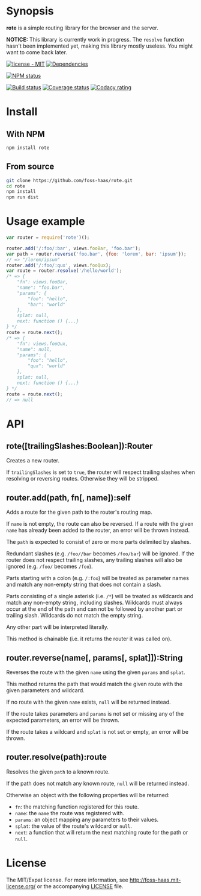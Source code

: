 # Synopsis

**rote** is a simple routing library for the browser and the server.

**NOTICE:** This library is currently work in progress. The `resolve` function hasn't been implemented yet, making this library mostly useless. You might want to come back later.

[![license - MIT](https://img.shields.io/npm/l/rote.svg)](http://foss-haas.mit-license.org) [![Dependencies](https://img.shields.io/david/foss-haas/rote.svg)](https://david-dm.org/foss-haas/rote)

[![NPM status](https://nodei.co/npm/rote.png?compact=true)](https://www.npmjs.com/package/rote)

[![Build status](https://img.shields.io/travis/foss-haas/rote.svg)](https://travis-ci.org/foss-haas/rote) [![Coverage status](https://img.shields.io/coveralls/foss-haas/rote.svg)](https://coveralls.io/r/foss-haas/rote?branch=master) [![Codacy rating](https://img.shields.io/codacy/235d77e8bfe041c8b1bb63e1c1b50d65.svg)](https://www.codacy.com/public/me_4/rote)

# Install

## With NPM

```sh
npm install rote
```

## From source

```sh
git clone https://github.com/foss-haas/rote.git
cd rote
npm install
npm run dist
```

# Usage example

```js
var router = require('rote')();

router.add('/:foo/:bar', views.fooBar, 'foo.bar');
var path = router.reverse('foo.bar', {foo: 'lorem', bar: 'ipsum'});
// => "/lorem/ipsum"
router.add('/:foo/:qux', views.fooQux);
var route = router.resolve('/hello/world');
/* => {
    "fn": views.fooBar,
    "name": "foo.bar",
    "params": {
        "foo": "hello",
        "bar": "world"
    },
    splat: null,
    next: function () {...}
} */
route = route.next();
/* => {
    "fn": views.fooQux,
    "name": null,
    "params": {
        "foo": "hello",
        "qux": "world"
    },
    splat: null,
    next: function () {...}
} */
route = route.next();
// => null
```

# API

## rote([trailingSlashes:Boolean]):Router

Creates a new router.

If `trailingSlashes` is set to `true`, the router will respect trailing slashes when resolving or reversing routes. Otherwise they will be stripped.

## router.add(path, fn[, name]):self

Adds a route for the given path to the router's routing map.

If `name` is not empty, the route can also be reversed. If a route with the given `name` has already been added to the router, an error will be thrown instead.

The `path` is expected to consist of zero or more parts delimited by slashes.

Redundant slashes (e.g. `/foo//bar` becomes `/foo/bar`) will be ignored. If the router does not respect trailing slashes, any trailing slashes will also be ignored (e.g. `/foo/` becomes `/foo`).

Parts starting with a colon (e.g. `/:foo`) will be treated as parameter names and match any non-empty string that does not contain a slash.

Parts consisting of a single asterisk (i.e. `/*`) will be treated as wildcards and match any non-empty string, including slashes. Wildcards must always occur at the end of the path and can not be followed by another part or trailing slash. Wildcards do not match the empty string.

Any other part will be interpreted literally.

This method is chainable (i.e. it returns the router it was called on).

## router.reverse(name[, params[, splat]]):String

Reverses the route with the given `name` using the given `params` and `splat`.

This method returns the path that would match the given route with the given parameters and wildcard.

If no route with the given `name` exists, `null` will be returned instead.

If the route takes parameters and `params` is not set or missing any of the expected parameters, an error will be thrown.

If the route takes a wildcard and `splat` is not set or empty, an error will be thrown.

## router.resolve(path):route

Resolves the given `path` to a known route.

If the path does not match any known route, `null` will be returned instead.

Otherwise an object with the following properties will be returned:

* `fn`: the matching function registered for this route.
* `name`: the `name` the route was registered with.
* `params`: an object mapping any parameters to their values.
* `splat`: the value of the route's wildcard or `null`.
* `next`: a function that will return the next matching route for the path or `null`.

# License

The MIT/Expat license. For more information, see http://foss-haas.mit-license.org/ or the accompanying [LICENSE](https://github.com/foss-haas/rote/blob/master/LICENSE) file.
